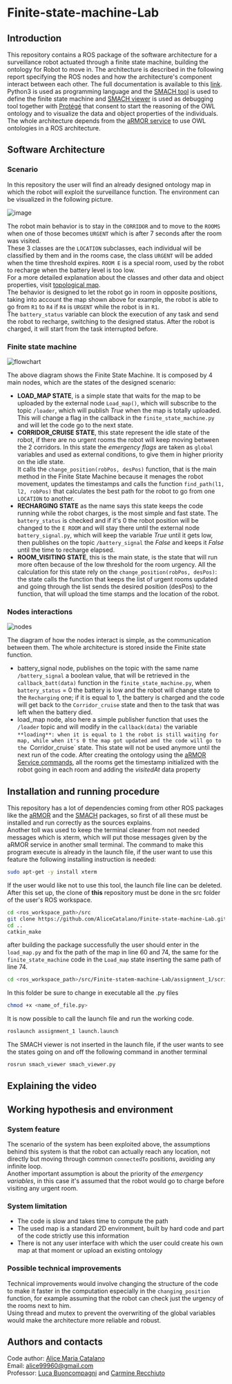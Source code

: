 Finite-state-machine-Lab
===============================

Introduction
-----------------
This repository contains a ROS package of the software architecture for a surveillance  robot actuated through a finite state machine, building the ontology for Robot to move in. The architecture is described in the following report specifying the ROS nodes and how the architecture's component interact between each other. The full documentation is available to this [link](https://alicecatalano.github.io/Finite-state-machine-Lab/). Python3 is used as programming language and the [SMACH tool](http://wiki.ros.org/smach) is used to define the finite state machine and [SMACH viewer](http://wiki.ros.org/smach_viewer) is used as debugging tool together with [Protégé](https://protege.stanford.edu/) that consent to start the reasoning of the OWL ontology and to visualize the data and object properties of the individuals. The whole architecture depends from the [aRMOR service](https://github.com/EmaroLab/armor) to use OWL ontologies in a ROS architecture.

Software Architecture
--------------------------

### Scenario
In this repository the user will find an already designed ontology map in which the robot will exploit the surveillance function. The environment can be visualized in the following picture.  

![image](diagrams/environment.PNG "environment")  

The robot main behavior is to stay in the `CORRIDOR` and to move to the `ROOMS` when one of those becomes `URGENT` which is after 7 seconds after the room was visited.   
These 3 classes are the `LOCATION` subclasses, each individual will be classified by them and in the rooms case, the class `URGENT` will be added when the time threshold expires. `ROOM E` is a special room, used by the robot to recharge when the battery level is too low.  
For a more detailed explanation about the classes and other data and object properties, visit [topological map](https://github.com/buoncubi/topological_map).  
The behavior is designed to let the robot go in room in opposite positions, taking into account the map shown above for example, the robot is able to go from `R1` to `R4` if `R4` is `URGENT` while the robot is in `R1`.  
The `battery_status` variable can block the execution of any task and send the robot to recharge, switching to the designed status. After the robot is charged, it will start from the task interrupted before.  

### Finite state machine
![flowchart](diagrams/fsm_flowchart.PNG "fsm")  

The above diagram shows the Finite State Machine. It is composed by 4 main nodes, which are the states of the designed scenario:  
* **LOAD_MAP STATE**, is a simple state that waits for the map to be uploaded by the external node `Load_map()`, which will subscribe to the topic `/loader`, which will publish *True* when the map is totally uploaded. This will change a flag in the callback in the `finite_state_machine.py` and will let the code go to the next state.  
* **CORRIDOR_CRUISE STATE**, this state represent the idle state of the robot, if there are no urgent rooms the robot will keep moving between the 2 corridors. In this state the *emergency flags* are taken as `global` variables and used as external conditions, to give them in higher priority on the idle state.  
It calls the `change_position(robPos, desPos)` function, that is the main method in the Finite State Machine because it menages the robot movement, updates the timestamps and calls the function `find_path(l1, l2, robPos)` that calculates the best path for the robot to go from one `LOCATION` to another.  
* **RECHARGING STATE** as the name says this state keeps the code running while the robot charges, is the most simple and fast state. The `battery_status` is checked and if it's 0 the robot position will be changed to the `E ROOM` and will stay there until the external node `battery_signal.py`, which will keep the variable *True* until it gets low, then publishes on the topic `/battery_signal` the *False* and keeps it *False* until the time to recharge elapsed.  
* **ROOM_VISITING STATE**, this is the main state, is the state that will run more often because of the low threshold for the room urgency. All the calculation for this state rely on the `change_position(robPos, desPos)`: the state calls the function that keeps the list of urgent rooms updated and going through the list sends the desired position (desPos) to the function, that will upload the time stamps and the location of the robot.  

### Nodes interactions  
![nodes](diagrams/node_interaction.PNG "nodes")    

The diagram of how the nodes interact is simple, as the communication between them. The whole architecture is stored inside the Finite state function.  
* battery_signal node, publishes on the topic with the same name `/battery_signal` a boolean value, that will be retrieved  in the `callback_batt(data)` function in the `finite_state_machine.py`, when `battery_status` = 0 the battery is low and the robot will change state to the `Recharging` one; if it is equal to 1, the battery is charged and the code will get back to the `Corridor_cruise` state and then to the task that was left when the battery died.  
* load_map node, also here a simple publisher function that uses the `/loader` topic and will modify in the `callback(data)` the variable `**loading**: when it is equal to 1 the robot is still waiting for map, while when it's 0 the map got updated and the code will go to the `Corridor_cruise` state. This state will not be used anymore until the next run of the code.
After creating the ontology using the [aRMOR Service commands](https://github.com/EmaroLab/armor/blob/master/commands.md), all the rooms get the timestamp initialized with the robot going in each room and adding the *visitedAt* data property

Installation and running procedure
-------------------------------------
This repository has a lot of dependencies  coming from other ROS packages  like the [aRMOR](https://github.com/EmaroLab/armor) and the [SMACH](http://wiki.ros.org/smach) packages, so first of all these must be installed and run correctly as the sources explains.  
Another toll was used to keep the terminal cleaner from not needed messages which is xterm, which will put those messages given by the aRMOR service in another small terminal. The command to make this program execute is already in the launch file, if the user want to use this feature the following installing instruction is needed:
```bash
sudo apt-get -y install xterm
```
If the user would like not to use this tool, the launch file line can be deleted.  
After this set up, the clone of **this** repository must be done in the src folder of the user's ROS workspace.
```bash
cd <ros_workspace_path>/src
git clone https://github.com/AliceCatalano/Finite-state-machine-Lab.git
cd ..
catkin_make
```
after building the package successfully  the user should enter in the `load_map.py` and fix the path of the map in line 60 and 74, the same for the `finite_state_machine` code in the `Load_map` state inserting the same path of line 74. 
```bash
cd <ros_workspace_path>/src/Finite-statem-machine-Lab/assignment_1/scripts
```
In this folder be sure to change in executable all the .py files
```bash
chmod +x <name_of_file.py>
```
It is now possible to call the launch file and run the working code.

```bash
roslaunch assignment_1 launch.launch
```
The SMACH viewer is not inserted in the launch file, if the user wants to see the states going on and off the following command in another terminal
```bash
rosrun smach_viewer smach_viewer.py 
```

Explaining the video
------------------------


Working hypothesis and environment
--------------------------------------
### System feature
The scenario of the system has been exploited above, the assumptions behind this system is that the robot can actually reach any location, not directly but moving through common `connectedTo` positions, avoiding any infinite loop.  
Another important assumption is about the priority of the *emergency variables*, in this case it's assumed that the robot would go to charge before visiting any urgent room.


### System limitation
* The code is slow and takes time to compute the path
* The used map is a standard 2D environment, built by hard code and part of the code strictly use this information 
* There is not any user interface with which the user could create his own map at that moment or upload an existing ontology

### Possible technical improvements
Technical improvements would involve changing the structure of the code to make it faster in the computation especially  in the `changing_position` function, for example assuming that the robot can check just the urgency of the rooms next to him.  
Using thread and mutex to prevent the overwriting of the global variables would make the architecture more reliable and robust.

Authors and contacts
--------------------------
Code author: [Alice Maria Catalano](https://github.com/AliceCatalano)  
Email: alice99960@gmail.com  
Professor: [Luca Buoncompagni](https://github.com/buoncubi) and [Carmine Recchiuto](https://github.com/CarmineD8)
